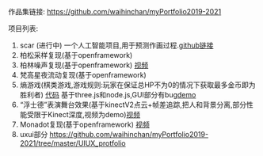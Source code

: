 作品集链接:
https://github.com/waihinchan/myPortfolio2019-2021

项目列表:
1. scar (进行中) 一个人工智能项目,用于预测作画过程.[github链接](https://github.com/waihinchan/scar )
2. 柏松采样复现(基于openframework)
3. 柏林噪声复现(基于openframework) [视频](https://vimeo.com/448303520)
4. 梵高星夜流动复现(基于openframework)
5. 熵游戏(棋类游戏,游戏规则:玩家在保证总HP不为0的情况下获取最多金币即为胜利者) [代码](https://github.com/waihinchan/Entropy_peace) 基于three.js和node.js,GUI部分有bug[demo](https://entropypeace.herokuapp.com/homepage)
6. “浮士德”表演舞台效果(基于kinectV2点云+帧差追踪,把人和背景分离,部分性能受限于Kinect深度,视频为demo)[视频](https://vimeo.com/448307493)
7. Monadot复现(基于openframework) [视频](https://vimeo.com/448299173)
8. uxui部分 https://github.com/waihinchan/myPortfolio2019-2021/tree/master/UIUX_protfolio
